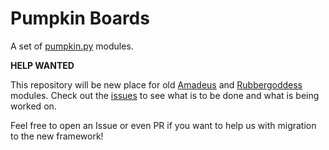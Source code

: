 # Pumpkin Boards

A set of [pumpkin.py](https://github.com/pumpkin-py) modules.

**HELP WANTED**

This repository will be new place for old [Amadeus](https://github.com/Czechbol/Amadeus) and [Rubbergoddess](https://github.com/sinus-x/rubbergoddess) modules. Check out the [issues](https://github.com/pumpkin-py/pumpkin-boards/issues) to see what is to be done and what is being worked on.

Feel free to open an Issue or even PR if you want to help us with migration to the new framework!
